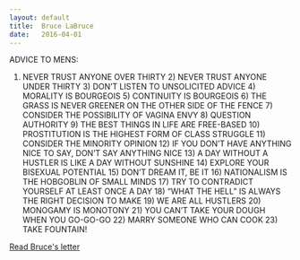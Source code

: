 ```yaml
---
layout: default
title:  Bruce LaBruce
date:   2016-04-01
---
```


ADVICE TO MENS:

1) NEVER TRUST ANYONE OVER THIRTY 2) NEVER TRUST ANYONE UNDER THIRTY 3) DON’T LISTEN TO UNSOLICITED ADVICE 4) MORALITY IS BOURGEOIS 5) CONTINUITY IS BOURGEOIS 6) THE GRASS IS NEVER GREENER ON THE OTHER SIDE OF THE FENCE 7) CONSIDER THE POSSIBILITY OF VAGINA ENVY 8) QUESTION AUTHORITY 9) THE BEST THINGS IN LIFE ARE FREE-BASED 10) PROSTITUTION IS THE HIGHEST FORM OF CLASS STRUGGLE 11) CONSIDER THE MINORITY OPINION 12) IF YOU DON’T HAVE ANYTHING NICE TO SAY, DON’T SAY ANYTHING NICE 13) A DAY WITHOUT A HUSTLER IS LIKE A DAY WITHOUT SUNSHINE 14) EXPLORE YOUR BISEXUAL POTENTIAL 15)  DON’T DREAM IT, BE IT 16) NATIONALISM IS THE HOBGOBLIN OF SMALL MINDS 17) TRY TO CONTRADICT YOURSELF AT LEAST ONCE A DAY 18) “WHAT THE HELL” IS ALWAYS THE RIGHT DECISION TO MAKE 19) WE ARE ALL HUSTLERS 20) MONOGAMY IS MONOTONY 21) YOU CAN’T TAKE YOUR DOUGH WHEN YOU GO-GO-GO 22) MARRY SOMEONE WHO CAN COOK 23) TAKE FOUNTAIN!

<div class="letter-links">
  <a class="page-link" href="{{ '/bruce-labruce/' | prepend: site.baseurl }}">Read Bruce's letter</a>
</div>
